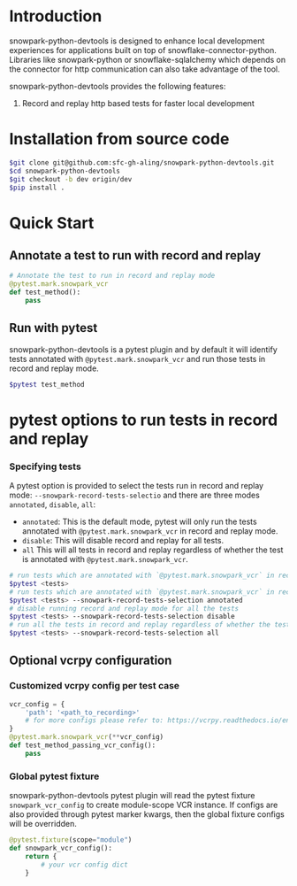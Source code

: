 # Introduction

snowpark-python-devtools is designed to enhance local development experiences for applications
built on top of snowflake-connector-python. Libraries like snowpark-python or snowflake-sqlalchemy which depends
on the connector for http communication can also take advantage of the tool.

snowpark-python-devtools provides the following features:

1. Record and replay http based tests for faster local development


# Installation from source code

```bash
$git clone git@github.com:sfc-gh-aling/snowpark-python-devtools.git
$cd snowpark-python-devtools
$git checkout -b dev origin/dev
$pip install .
```

# Quick Start

## Annotate a test to run with record and replay

```python
# Annotate the test to run in record and replay mode
@pytest.mark.snowpark_vcr
def test_method():
    pass
```


## Run with pytest

snowpark-python-devtools is a pytest plugin and by default it will identify tests annotated with `@pytest.mark.snowpark_vcr`
and run those tests in record and replay mode.

```bash
$pytest test_method
```


# pytest options to run tests in record and replay


### Specifying tests

A pytest option is provided to select the tests run in record and replay mode: `--snowpark-record-tests-selectio` and there are three modes `annotated`, `disable`, `all`:

- `annotated`: This is the default mode, pytest will only run the tests annotated with `@pytest.mark.snowpark_vcr` in record and replay mode.
- `disable`: This will disable record and replay for all tests.
- `all` This will all tests in record and replay regardless of whether the test is annotated with `@pytest.mark.snowpark_vcr`.

```bash
# run tests which are annotated with `@pytest.mark.snowpark_vcr` in record and replay, this is the default mode
$pytest <tests>
# run tests which are annotated with `@pytest.mark.snowpark_vcr` in record and replay, with explicitly setting the default mode
$pytest <tests> --snowpark-record-tests-selection annotated
# disable running record and replay mode for all the tests
$pytest <tests> --snowpark-record-tests-selection disable
# run all the tests in record and replay regardless of whether the tests are being annotated with `@pytest.mark.snowpark_vcr`
$pytest <tests> --snowpark-record-tests-selection all
```


## Optional vcrpy configuration

### Customized vcrpy config per test case

```python
vcr_config = {
    'path': '<path_to_recording>'
    # for more configs please refer to: https://vcrpy.readthedocs.io/en/latest/configuration.html
}
@pytest.mark.snowpark_vcr(**vcr_config)
def test_method_passing_vcr_config():
    pass
```

### Global pytest fixture

snowpark-python-devtools pytest plugin will read the pytest fixture `snowpark_vcr_config` to create module-scope
VCR instance. If configs are also provided through pytest marker kwargs, then
the global fixture configs will be overridden.

```python
@pytest.fixture(scope="module")
def snowpark_vcr_config():
    return {
        # your vcr config dict
    }
```
